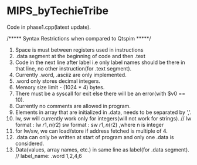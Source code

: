 # MIPS_byTechieTribe

Code in phase1.cpp(latest update).

/***** Syntax Restrictions when compared to Qtspim *****/
1. Space is must between registers used in instructions
2. .data segment at the beginning of code and then .text
3. Code in the next line after label i.e only label names should be there in that line, no other instruction(for .text segment).
4. Currently .word, .asciiz are only implemented.
5. .word only stores decimal integers.
6. Memory size limit - (1024 * 4) bytes.
7. There must be a syscall for exit else there will be an error(with $v0 == 10).
8. Currently no comments are allowed in program.
9. Elements in array that are initialized in .data, needs to be separated by ','.
10. lw, sw will currently work only for integers(will not work for strings). // lw format : lw $r1, n($r2) sw format : sw  $r1, n($r2) ,where n is integer
11. for lw/sw, we can load/store if address fetched is multiple of 4.
12. .data can only be written at start of program and only one .data is considered.
13. Data(values, array names, etc.) in same line as label(for .data segment). // label_name: .word  1,2,4,6
